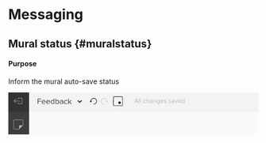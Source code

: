 # Messaging

## Mural status {#muralstatus}

#### Purpose

Inform the mural auto-save status

  
![](/assets/import.png)



